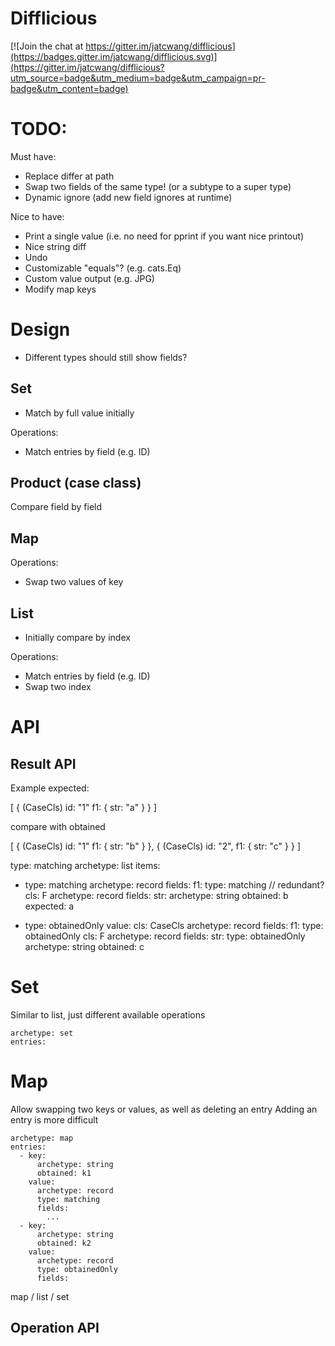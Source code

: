 # Difflicious

[![Join the chat at https://gitter.im/jatcwang/difflicious](https://badges.gitter.im/jatcwang/difflicious.svg)](https://gitter.im/jatcwang/difflicious?utm_source=badge&utm_medium=badge&utm_campaign=pr-badge&utm_content=badge)

# TODO:
Must have:
- Replace differ at path
- Swap two fields of the same type! (or a subtype to a super type)
- Dynamic ignore (add new field ignores at runtime)
  
Nice to have:
- Print a single value (i.e. no need for pprint if you want nice printout)
- Nice string diff
- Undo
- Customizable "equals"? (e.g. cats.Eq)
- Custom value output (e.g. JPG)
- Modify map keys

# Design

- Different types should still show fields?

## Set

- Match by full value initially

Operations:
- Match entries by field (e.g. ID)

## Product (case class)

Compare field by field

## Map

Operations:
- Swap two values of key

## List

- Initially compare by index

Operations:
- Match entries by field (e.g. ID)
- Swap two index

# API

## Result API

Example expected:

[
  {
    (CaseCls)
    id: "1"
    f1: {
      str: "a"
    }
  }
]

compare with obtained

[
  {
    (CaseCls)
    id: "1"
    f1: {
      str: "b"
    }
  },
  {
    (CaseCls)
    id: "2",
    f1: {
      str: "c"
    }
  }
]

type: matching
archetype: list
items: 
  - type: matching
    archetype: record
    fields: 
      f1: 
        type: matching // redundant?
        cls: F
        archetype: record
        fields:
          str:
            archetype: string
            obtained: b
            expected: a
    
  - type: obtainedOnly
    value:
      cls: CaseCls
      archetype: record
      fields:
        f1:
          type: obtainedOnly
          cls: F
          archetype: record
          fields:
            str:
              type: obtainedOnly
              archetype: string
              obtained: c
    
# Set
Similar to list, just different available operations
```
archetype: set
entries:

```

# Map

Allow swapping two keys or values, as well as deleting an entry
Adding an entry is more difficult

```
archetype: map
entries:
  - key:
      archetype: string
      obtained: k1
    value:
      archetype: record
      type: matching
      fields:
        ...
  - key:
      archetype: string
      obtained: k2
    value:
      archetype: record
      type: obtainedOnly
      fields:
```
  
map / list / set

## Operation API


